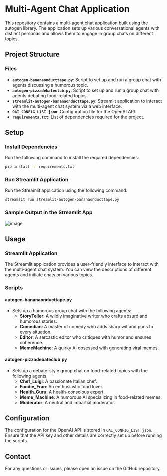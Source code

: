 # Multi-Agent Chat Application

This repository contains a multi-agent chat application built using the autogen library. The application sets up various conversational agents with distinct personas and allows them to engage in group chats on different topics.

## Project Structure

### Files
- **`autogen-bananaonducttape.py`**: Script to set up and run a group chat with agents discussing a humorous topic.
- **`autogen-pizzadebateclub.py`**: Script to set up and run a group chat with agents debating food-related topics.
- **`streamlit-autogen-bananaonducttape.py`**: Streamlit application to interact with the multi-agent chat system via a web interface.
- **`OAI_CONFIG_LIST.json`**: Configuration file for the OpenAI API.
- **`requirements.txt`**: List of dependencies required for the project.

## Setup

### Install Dependencies
Run the following command to install the required dependencies:
```bash
pip install -r requirements.txt
```

### Run Streamlit Application
Run the Streamlit application using the following command:
```bash
streamlit run streamlit-autogen-bananaonducttape.py
```
### Sample Output in the Streamlit App
![image](https://github.com/user-attachments/assets/7834a1cd-4c7e-4a63-aee5-2e94c8edf4b9)


## Usage

### Streamlit Application
The Streamlit application provides a user-friendly interface to interact with the multi-agent chat system. You can view the descriptions of different agents and initiate chats on various topics.

### Scripts

#### autogen-bananaonducttape.py
- Sets up a humorous group chat with the following agents:
  - **StoryTeller**: A wildly imaginative writer who crafts absurd and humorous stories.
  - **Comedian**: A master of comedy who adds sharp wit and puns to every situation.
  - **Editor**: A sarcastic editor who critiques with humor and ensures coherence.
  - **MemeMachine**: A quirky AI obsessed with generating viral memes.

#### autogen-pizzadebateclub.py
- Sets up a debate-style group chat on food-related topics with the following agents:
  - **Chef_Luigi**: A passionate Italian chef.
  - **Foodie_Fran**: An enthusiastic food lover.
  - **Health_Guru**: A health-conscious expert.
  - **Meme_Machine**: A humorous AI specializing in food-related memes.
  - **Moderator**: A neutral and impartial moderator.

## Configuration
The configuration for the OpenAI API is stored in `OAI_CONFIG_LIST.json`. Ensure that the API key and other details are correctly set up before running the scripts.

## Contact
For any questions or issues, please open an issue on the GitHub repository.


